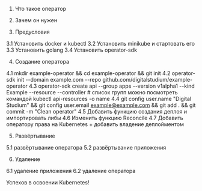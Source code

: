1. Что такое оператор

2. Зачем он нужен

3. Предусловия

3.1 Установить docker и kubectl 
3.2 Установить minikube и стартовать его
3.3 Установить golang
3.4 Установить operator-sdk

4. Создание оператора

4.1 mkdir example-operator && cd example-operator && git init
4.2 operator-sdk init --domain example.com --repo github.com/digitalstudium/example-operator 
4.3 operator-sdk create api --group apps --version v1alpha1 --kind Example --resource --controller # список групп можно посмотреть командой kubectl api-resources -o name
4.4 git config user.name "Digital Studium" && git config user.email example@example.com && git add . && git commit -m "Clean operator"
4.5 Добавить функцию создания деплоя и импортировать либы
4.6 Изменить функцию Reconcile
4.7 Добавить оператору права на Kubernetes + добавить владение деплойментом

5. Развёртывание

5.1 развёртывание оператора
5.2 развёртывание приложения

6. Удаление

6.1 удаление приложения
6.2 удаление оператора

Успехов в освоении Kubernetes!
